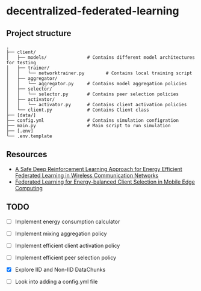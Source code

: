 # decentralized-federated-learning

## Project structure
```
.
├── client/
│   ├── models/               # Contains different model architectures for testing 
│   ├── trainer/
│   │   └── networktrainer.py        # Contains local training script 
│   ├── aggregator/
│   │   └── aggregator.py     # Contains model aggregation policies
│   ├── selector/
│   │   └── selector.py       # Contains peer selection policies
│   ├── activator/
│   │   └── activator.py      # Contains client activation policies
│   └── client.py             # Contains Client class
├── [data/]
├── config.yml                # Contains simulation configration
├── main.py                   # Main script to run simulation
├── [.env]
└── .env.template
```
## Resources
- [A Safe Deep Reinforcement Learning Approach for Energy Efficient Federated Learning in Wireless Communication Networks](https://arxiv.org/pdf/2308.10664.pdf)
- [Federated Learning for Energy-balanced Client Selection in Mobile Edge Computing](file:///C:/Users/nizar/Downloads/Federated_Learning_for_Energy-balanced_Client_Selection_in_Mobile_Edge_Computing.pdf)

## TODO
- [ ] Implement energy consumption calculator
- [ ] Implement mixing aggregation policy
- [ ] Implement efficient client activation policy
- [ ] Implement efficient peer selection policy
- [x] Explore IID and Non-IID DataChunks
- [ ] Look into adding a config.yml file


